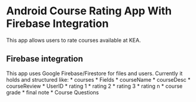# Android Course Rating App With Firebase Integration
This app allows users to rate courses available at KEA.


## Firebase integration
This app uses Google Firebase/Firestore for files and users.
Currently it holds and structured like:
	* courses
		* Fields
			* courseName
			* courseDesc
		* courseReview
			* UserID
				* rating 1
				* rating 2
				* rating 3
				* rating n
				* course grade
				* final note
	* Course Questions


